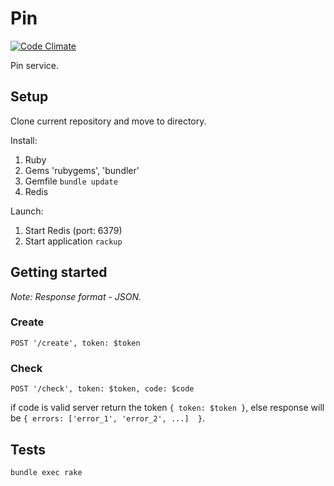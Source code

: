 # Pin
[![Code Climate](https://codeclimate.com/github/IlyaDonskikh/pin/badges/gpa.svg)](https://codeclimate.com/github/IlyaDonskikh/pin)

Pin service.

## Setup
Clone current repository and move to directory.

Install:

1. Ruby
2. Gems 'rubygems', 'bundler'
3. Gemfile ```bundle update```
3. Redis

Launch:

1. Start Redis (port: 6379)
2. Start application ```rackup```

## Getting started
*Note: Response format - JSON.*

### Create
```POST '/create', token: $token```

### Check
```POST '/check', token: $token, code: $code```

if code is valid server return the token ```{ token: $token }```, else response will be ```{ errors: ['error_1', 'error_2', ...]  }```. 

## Tests

```bundle exec rake```
